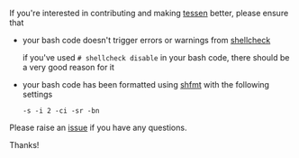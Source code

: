 If you're interested in contributing and making [tessen](https://github.com/ayushnix/tessen) better,
please ensure that

- your bash code doesn't trigger errors or warnings from
  [shellcheck](https://github.com/koalaman/shellcheck)

  if you've used `# shellcheck disable` in your bash code, there should be a very good reason for it

- your bash code has been formatted using [shfmt](https://github.com/mvdan/sh) with the following
  settings

  `-s -i 2 -ci -sr -bn`

Please raise an [issue](https://github.com/ayushnix/tessen/issues/new/choose) if you have any
questions.

Thanks!
